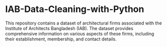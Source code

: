 # IAB-Data-Cleaning-with-Python
This repository contains a dataset of architectural firms associated with the Institute of Architects Bangladesh (IAB). The dataset provides comprehensive information on various aspects of these firms, including their establishment, membership, and contact details.
